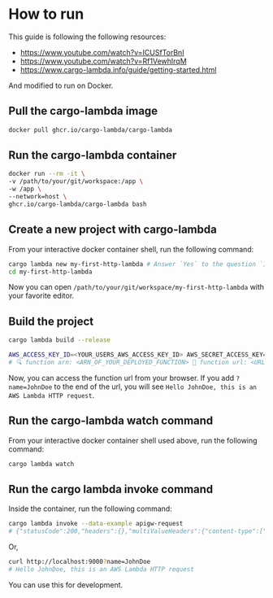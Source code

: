 # How to run

This guide is following the following resources:

- https://www.youtube.com/watch?v=ICUSfTorBnI
- https://www.youtube.com/watch?v=Rf1VewhIrqM
- https://www.cargo-lambda.info/guide/getting-started.html

And modified to run on Docker.

## Pull the cargo-lambda image

```bash
docker pull ghcr.io/cargo-lambda/cargo-lambda
```

## Run the cargo-lambda container

```bash
docker run --rm -it \
-v /path/to/your/git/workspace:/app \
-w /app \
--network=host \
ghcr.io/cargo-lambda/cargo-lambda bash
```

## Create a new project with cargo-lambda

From your interactive docker container shell, run the following command:

```bash
cargo lambda new my-first-http-lambda # Answer `Yes` to the question `Is this function an HTTP function?`
cd my-first-http-lambda
```

Now you can open `/path/to/your/git/workspace/my-first-http-lambda` with your favorite editor.

## Build the project

```bash
cargo lambda build --release
```

```bash
AWS_ACCESS_KEY_ID=<YOUR_USERS_AWS_ACCESS_KEY_ID> AWS_SECRET_ACCESS_KEY=<YOUR_USERS_AWS_SECRET_ACCESS_KEY> cargo lambda deploy --enable-function-url --iam-role <YOUR_FULL_IAM_ROLE_ARN_WITH_AWSLambdaBasicExecutionRole>
# 🔍 function arn: <ARN_OF_YOUR_DEPLOYED_FUNCTION> 🔗 function url: <URL_OF_YOUR_DEPLOYED_FUNCTION>
```

Now, you can access the function url from your browser.
If you add `?name=JohnDoe` to the end of the url, you will see `Hello JohnDoe, this is an AWS Lambda HTTP request`.

## Run the cargo-lambda watch command

From your interactive docker container shell used above, run the following command:

```bash
cargo lambda watch
```

## Run the cargo lambda invoke command

Inside the container, run the following command:

```bash
cargo lambda invoke --data-example apigw-request
# {"statusCode":200,"headers":{},"multiValueHeaders":{"content-type":["text/html"]},"body":"Hello me, this is an AWS Lambda HTTP request","isBase64Encoded":false}
```

Or,

```bash
curl http://localhost:9000?name=JohnDoe
# Hello JohnDoe, this is an AWS Lambda HTTP request
```

You can use this for development.
